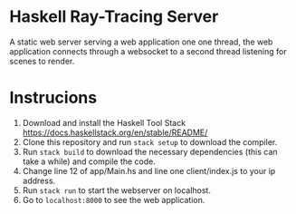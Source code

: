 # Haskell Ray-Tracing Server

A static web server serving a web application one one thread, the web application connects through a websocket to a second thread listening for scenes to render. 

# Instrucions
 1. Download and install the Haskell Tool Stack https://docs.haskellstack.org/en/stable/README/
 2. Clone this repository and run `stack setup` to download the compiler.
 3. Run `stack build` to download the necessary dependencies (this can take a while) and compile the code.
 4. Change line 12 of app/Main.hs and line one client/index.js to your ip address. 
 5. Run `stack run` to start the webserver on localhost. 
 6. Go to `localhost:8000` to see the web application.


